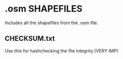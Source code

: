 # .osm SHAPEFILES

Includes all the shapefiles from the .osm file.

## CHECKSUM.txt
Use this for hashchecking the file integrity.(VERY IMP)
